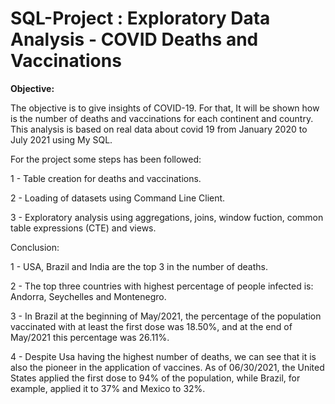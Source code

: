 # SQL-Project : Exploratory Data Analysis - COVID Deaths and Vaccinations
**Objective:**

The objective is to give insights of COVID-19. For that, It will be shown how is the number of deaths and vaccinations for each continent and country. This analysis is based on real data about covid 19 from January 2020 to July 2021 using My SQL.

For the project some steps has been followed:

1 - Table creation for deaths and vaccinations.

2 - Loading of datasets using Command Line Client.

3 - Exploratory analysis using aggregations, joins, window fuction, common table expressions (CTE) and views.





Conclusion:

1 - USA, Brazil and India are the top 3 in the number of deaths.

2 - The top three countries with highest percentage of people infected is: Andorra, Seychelles and Montenegro.

3 - In Brazil at the beginning of May/2021, the percentage of the population vaccinated with at least the first dose was 18.50%, and at the end of May/2021 this percentage was 26.11%.

4 - Despite Usa having the highest number of deaths, we can see that it is also the pioneer in the application of vaccines. As of 06/30/2021, the United States applied the first dose to 94% of the population, while Brazil, for example, applied it to 37% and Mexico to 32%.

